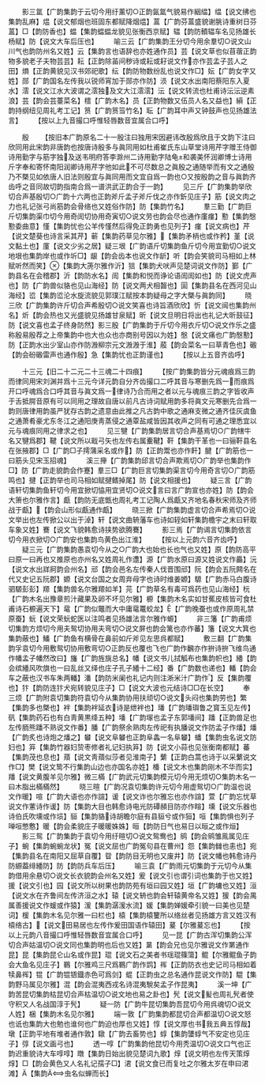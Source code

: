 <!-- { "loadSidebar": true } -->
　　影三氲【广韵集韵于云切今用纡薰切○正韵氤氲气貌易作絪緼】缊【说文绋也集韵乱麻】煴【说文郁烟也班固东都赋降烟煴】蒕【广韵芬蒕盛貌谢朓诗重树日芬蒕】□【韵防香也】蝹【集韵蝹蝹龙貌见张衡西京赋】辒【韵防轒辒车名见扬雄长杨赋】防【说文大车后压也】
　　喻三云【广韵集韵王分切今用余羣切○说文山川气也韵防州名又姓】云【集韵言也语辞也亦姓通作员】芸【说文草也似苜蓿正韵物多貌老子夫物芸芸】耘【正韵除苖间秽诗或耘或耔说文作亦作芸孟子芸人之田】熉【正韵黄貌见汉书郊祀歌】纭【韵防物数纷乱也说文作□】妘【广韵女字又姓】郧【广韵国名左传我以锐师宵加于郧亦作防】涢【说文水出南阳蔡阳东入夏水】澐【说文江水大波谓之澐独及文大江澐澐】沄【说文转流也杜甫诗沄沄逆素浪】芸【韵会芸薹菜名】橒【广韵木名】员【正韵物数又伍员人名又益也】縜【正韵持纲纽见周礼考工记】筼【广韵筼筜竹名】耺【广韵耳中声又钟鼓声也见扬雄法言】
　　【按以上九音撮口呼惟轻唇数音宜属合口呼】

　　殷
　　【按旧本广韵原名二十一殷注曰独用宋因避讳改殷爲欣且于文韵下注曰欣同用此宋韵非唐韵也按唐诗殷多与眞同用如杜甫崔氏东山草堂诗用芹字赠王侍御诗用勤字与筋字独及送韦明府答李滁州二诗用勤字陆龟和袭美怀润卿博士诗用斤字奉和寄怀南阳润卿诗用芹字他如此不可尽数总之眞殷之通随举而有文之通殷乃不槩见如依唐人旧法则殷宜与眞同用而文宜自爲一韵也○又按殷韵之音与眞韵齐齿呼之音同故切韵指南合爲一谱洪武正韵合于一韵】
　　见三斤【广韵集韵举欣切合声基殷切○广韵十六两也正韵斧斤孟子斧斤伐之亦作釿见庄子】筋【说文肉之力也礼记张弓尚筋韵会骨络也又姓俗作防】防【集韵竹名】
　　羣三勤【广韵巨斤切集韵渠巾切今用奇訚切协用奇寅切○说文劳也韵会尽也通作廑瘽】懃【集韵慇懃委曲意】慬【集韵忧也公羊传慬然后得免正韵勇也见列子】瘽【说文病也】芹【说文楚葵也诗言采其芹】蕲【集韵药草见尔雅】【集韵矛柄也或作矜】堇【说文黏土也】廑【说文少劣之居】疑三垠【广韵语斤切集韵鱼斤切今用宜勤切○说文地垠也集韵岸也或作圻□】龈【韵会齿本也说文作龂】听【韵会笑貌司马相如上林赋听然而笑】【集韵大箎尔雅作沂】狺【集韵犬吠声见楚词说文作防】鄞【广韵县名在会稽郡】沂【韵防水名】訚【集韵和悦而诤论语訚訚如也】防【说文虎声也】防【广韵兽似貉也见山海经】防【说文两犬相齧也】圁【集韵县名在西河见山海经】峾【集韵峾沦水旋流貌见郭璞江赋按本韵疑母之字大槩与眞韵同】
　　晓三欣【广韵集韵许斤切合声希殷切○说文笑喜也诗旨酒欣欣】忻【说文闿也集韵州名】炘【韵会热也又光盛貌见扬雄甘泉赋】昕【说文旦明日将出也礼记大昕鼓征】防【说文喜也孟子终身防然】影三殷【广韵集韵于斤切今用衣斤切○说文作乐之盛称殷易殷荐之上帝集韵中也大也众也亦商别号因以为姓】慇【说文痛也广韵慇懃】防【正韵水出少室山亦作防溵柳宗元文溵溵于淮】蒑【韵会菜名一曰草青色也】磤【韵会砏磤雷声也通作殷】急【集韵忧也正韵谨也】
　　【按以上五音齐齿呼】









　　十三元【旧二十二元二十三魂二十四痕】
　　【按广韵集韵皆分元魂痕爲三韵而律同用宋刘渊并爲十三元今详元韵自分齐齿撮口二呼其音与寒删先爲一而痕爲开口呼魂爲合口呼其音与眞文爲一律诗乃合而用之者以元与魂痕三韵之字皆收声于舌抵腭音原有可以同用之理故自唐以前凡古诗词赋用韵多将眞文元寒删先合爲一韵则唐律用韵虽严犹存古韵之遗意由此推之凡古韵中歌之通麻支微之通齐佳灰虞鱼之通萧肴豪尤东冬江之通阳庚靑蒸侵之通覃盐咸皆因其收声之同有可通之理悉宜以元与魂痕同用之律求之也】
　　见三犍【广韵集韵居言切合声基焉切○广韵犗牛名又犍爲郡】鞬【说文所以戢弓矢也左传右属櫜鞬】靬【集韵干革也一曰骊靬县名在张掖郡】□【广韵□子摴蒲采名或作】防【正韵鬻也亦作飦】腱【广韵筋也一曰筋头见宋玉招魂】
　　溪三攑【广韵集韵邱言切合声欺焉切○广韵举也集韵作□】防【广韵走貌韵会作蹇】羣三□【广韵巨言切集韵渠言切今用奇言切○广韵筋鸣也】揵【正韵举也司马相如赋揵鳍掉尾】防【说文相援也】
　　疑三言【广韵语轩切集韵鱼轩切今用宜掀切恊用宜贤切○说文言曰言广韵宣也亦姓】防【韵会大箫也尔雅作言】甗【韵防无底甑也周礼考工记陶人爲甗又齐地名春秋宋师及齐师战于甗】【韵会山形似甗通作甗】
　　晓三掀【广韵集韵虚言切合声希焉切○说文举出也左传掀公以出于淖】轩【说文曲辀藩车也诗如轾如轩集韵檐宇之末曰轩取车象又姓】鶱【说文飞貌韩愈诗挟势欲腾鶱】
　　影三焉【广韵谒言切集韵依言切今用衣掀切○广韵安也集韵鸟黄色出江淮】
　　【按以上元韵六音齐齿呼】
　　疑三元【广韵集韵愚袁切今从之○广韵大也始也长也气也又姓】原【韵防高平曰原一曰再也又推原也亦州名又姓周礼作邍】源【广韵水原曰源又姓说文作厵】沅【说文水出牂牁韵会州名】邧【韵会邑名左传秦人伐晋围邧】阮【韵会五阮闗名在代又史记五阮郡】嫄【说文台国之女周弃母字也诗时维姜嫄】騵【广韵赤马白腹诗驷騵彭彭】羱【集韵兽名尔雅羱如羊】芫【广韵草名有毒可爲药也见山海经】杬【广韵木名出豫章煎汁藏果及卵不坏见尔雅】榞【集韵木名实如甘蕉皮核皆可食杜甫诗石榞遍天下】鼋【广韵似鼈而大中庸鼋鼍蛟龙】【广韵晚蚕也或作原周礼禁原蚕】蚖【说文荣蚖蛇医以注鸣者见扬雄法言尔雅作螈】
　　非三籓【广韵甫烦切集韵方烦切今用夫鸳切协用夫弯切○说文屏也韵会篱也亦作蕃】籓【说文大箕也集韵蔽也】鱕【广韵鱼有横骨在鼻前如斤斧见左思呉都赋】
　　敷三翻【广韵集韵孚袁切今用敷鸳切协用敷弯切○正韵反也覆也飞也广韵作飜亦作拚诗拚飞维鸟通作幡孟子幡然改曰】旛【广韵旌旐总名】幡【说文书儿拭觚布也集韵帜也】繙【韵会缤繙风吹旗也一曰乱丝又绎也庄子孔子繙十二经】番【广韵数也递也】轓【韵会车之蔽也汉书车朱两轓】潘【韵防米阑也礼记内则注淅米汁广韵作】反【集韵覆也】犿【韵防连犿犬宛转貌见庄子】□【说文大波也元结诗□□在长空】
　　奉三烦【广韵附袁切集韵符袁切今从集韵协用扶顽切○说文头闷也集韵劳也】繁【集韵多也槩也】袢【集韵袢延衣诗是绁袢也】璠【广韵璠璵鲁之寳玉见左传】矾【集韵药石也有白靑黄黒绛五种】墦【广韵塜也孟子东郭墦间】蹯【正韵兽足也左传胹熊蹯不熟说文作番】膰【广韵祭余熟肉左传祀有执膰说文作防孟子作燔】燔【广韵炙也诗炮之燔之】蠜【说文阜蠜也正韵阜螽一名阜蠜】蟠【集韵虫名说文防妇也】笲【集韵竹器妇贽枣修者礼记妇执笲】防【说文小蒜也见张衡南都赋】蕃【集韵茂也息也】薠【说文靑薠似莎者见淮南子】蘩【正韵白蒿也诗于以采蘩说文作□】樊【说文鸷不行集韵山边也亦国名亦姓】橎【说文木也集韵刚木不华而实】羳【说文黄腹羊见尔雅】微三樠【广韵武元切集韵模元切今用无烦切○集韵木名一曰木脂出樠樠然】
　　晓三暄【广韵况袁切集韵许元切今用虚鸳切○广韵温也说文作暖】喧【广韵大语也亦作諠】谖【说文诈也尔雅忘也亦作諠】萱【广韵忘忧草说文作藼诗作谖】防【集韵大目也韩愈诗电光防磹頳目防亦作睻】壎【说文乐器也诗伯氏吹壎或作埙】貆【集韵貉诗胡瞻尔庭有县貆兮或作狟】咺【集韵惧也列子啴咺憋懯】暖【韵会柔貌庄子暖暖姝姝】晅【韵防日气也易日以晅之或作烜】
　　影三鸳【广韵集韵于袁切今用纡暄切○说文鸳鸯也】鹓【韵会鹓雏鳯属见庄子】蜿【集韵蜿蜿龙状】冤【说文屈也广韵冤句县在曹州】怨【集韵雠也恚也】宛【集韵县名在南阳又屈草自覆】眢【韵防目无明也又废井】防【说文幡也韩愈诗丹防縓葢绯繙防】防【韵防兵车后压】
　　喻三袁【广韵雨元切集韵于元切今从集韵借用余悬切○说文长衣貌韵会州名又姓】爰【说文引也谓引词也集韵于也又姓】援【说文引也】园【说文所以树果也韵防苑有垣曰园又姓】垣【广韵墉也又姓】洹【说文水在齐鲁间左传济洹之水】辕【说文辀也韵会轩辕黄帝名又姓】猨【韵会禺属善援说文作蝯或作猿】湲【集韵潺湲水流】媛【集韵婵媛牵引貌一曰美也见楚词】楥【集韵木名见尔雅一曰栏也】榬【集韵榬籰所以络丝者见扬雄方言又姓汉有榬络古】【说文田易居也左传作爰田国语作辕田】萲【尔雅萲忘也】
　　【按以上元韵八音撮口呼惟轻唇数音宜属合口呼】
　　见一昆【广韵古浑切集韵公浑切合声姑温切○说文同也集韵明也后也又姓】晜【韵会兄也见尔雅说文作罤通作昆】昆【集韵昆仑山名或作昆】琨【说文石之美者书瑶琨篠簜】鲲【尔雅鲲鱼子韵会大鱼名见庄子】鶤【尔雅鸡三尺爲鶤广韵作鹍】裈【正韵防衣也史记司马相如着犊鼻裈】锟【广韵锟铻鐡赤色可爲剑】蜫【正韵虫之总名通作昆说文作防】騉【集韵野马属见尔雅】混【韵会混夷西戎名诗混夷駾矣孟子作昆夷】
　　溪一坤【广韵苦昆切集韵枯昆切合声枯温切○说文地也易之卦也】髠【说文髪也周礼髠者使守积又人名战国淳于髠】
　　疑一防【广韵牛昆切集韵吾昆切今用呉魂切○说文人姓】梱【集韵木名见尔雅】
　　端一敦【广韵集韵都昆切合声都温切○说文怒也诋也集韵大也勉也谁何也广韵迫也厚也又姓】惇【说文厚也书我五典五惇哉】墩【正韵平地有堆者通作敦】驐【广韵去畜势也】蜳【集韵螴蜳气不安定也见庄子】弴【说文画弓也】
　　透一啍【广韵集韵他昆切今用秃温切○说文口气也正韵迟重貌诗大车啍啍】暾【集韵日始出貌见楚词九歌】焞【说文明也左传天策焞焞】□【韵会黄色又人名礼记孺子□】涒【说文食已而复吐之尔雅太岁在申曰涒滩】【集韵虫名似蝉而长】
